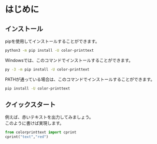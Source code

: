 # はじめに
## インストール
pipを使用してインストールすることができます。
```sh
python3 -m pip install -U color-printtext
```
Windowsでは、このコマンドでインストールすることができます。
```sh
py -3 -m pip install -U color-printtext
```
PATHが通っている場合は、このコマンドでインストールすることができます。
```sh
pip install -U color-printtext
```
## クイックスタート
例えば、赤いテキストを出力してみましょう。<br>
このように書けば実現します。
```py
from colorprinttext import cprint
cprint("text","red")
```